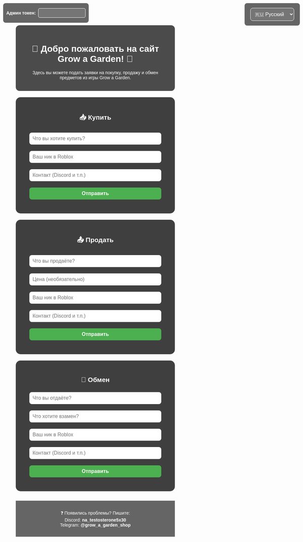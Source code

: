 <html lang="ru">
<head>
  <meta charset="UTF-8" />
  <title>Grow a Garden | Заявки</title>
    <script src="https://www.google.com/recaptcha/api.js" async defer></script>
  <style>
    body {
      margin: 0;
      font-family: Arial, sans-serif;
      background: url('https://insider-gaming.com/wp-content/uploads/2025/05/grow-a-garden-update.png') no-repeat center center fixed;
      background-size: cover;
      color: white;
      text-align: center;
    }
    .overlay {
      background: rgba(0, 0, 0, 0.7);
      padding: 20px;
      margin: 30px auto 10px;
      border-radius: 12px;
      max-width: 700px;
    }
    section {
      background-color: rgba(0, 0, 0, 0.75);
      padding: 20px;
      margin: 20px auto;
      max-width: 600px;
      border-radius: 15px;
    }
    input, button, select {
      width: 90%;
      padding: 10px;
      margin: 10px 0;
      border-radius: 8px;
      border: none;
      font-size: 16px;
    }
    button {
      background-color: #4caf50;
      color: white;
      cursor: pointer;
      font-weight: bold;
      transition: transform 0.2s ease;
    }
    button:hover {
      background-color: #3e8e41;
      transform: scale(1.05);
    }
    button:active {
      transform: scale(1.1);
    }
    .entry {
      background-color: rgba(255, 255, 255, 0.1);
      padding: 10px;
      border-radius: 10px;
      margin-top: 15px;
      text-align: left;
      white-space: pre-line;
      max-height: 200px;
      overflow-y: auto;
      position: relative;
    }
    .delete-btn {
      position: absolute;
      top: 5px;
      right: 10px;
      background: #c33;
      border: none;
      padding: 3px 6px;
      border-radius: 5px;
      cursor: pointer;
      color: white;
      font-weight: bold;
      font-size: 12px;
      display: none;
      min-width: auto;
      width: auto;
    }
    .entry.admin .delete-btn {
      display: block;
    }
    .lang-switch {
      position: fixed;
      top: 10px;
      right: 10px;
      background: rgba(0,0,0,0.6);
      border-radius: 8px;
      padding: 5px 10px;
    }
    select {
      background: rgba(255,255,255,0.1);
      color: white;
      border: 1px solid white;
    }
    select option {
      background: black;
      color: white;
    }
    #admin-token-box {
      position: fixed;
      top: 10px;
      left: 10px;
      background: rgba(0,0,0,0.6);
      padding: 6px 10px;
      border-radius: 8px;
      z-index: 1000;
      color: white;
      font-weight: bold;
      display: flex;
      align-items: center;
      gap: 8px;
    }
    #admin-token-input {
      width: 150px;
      padding: 5px;
      border-radius: 5px;
      border: 1px solid white;
      background: rgba(255,255,255,0.1);
      color: white;
      font-weight: normal;
    }
  </style>

  <!-- Firebase SDK -->
  <script src="https://www.gstatic.com/firebasejs/9.22.1/firebase-app-compat.js"></script>
  <script src="https://www.gstatic.com/firebasejs/9.22.1/firebase-database-compat.js"></script>
</head>
<body>

  <div id="admin-token-box">
    <label for="admin-token-input">Админ токен:</label>
    <input type="password" id="admin-token-input" placeholder="Введите токен" />
  </div>

  <div class="lang-switch">
    <select id="lang-select">
      <option value="ru">🇷🇺 Русский</option>
      <option value="uk">🇺🇦 Українська</option>
      <option value="en">en English</option>
    </select>
  </div>

  <div class="overlay">
    <h1 id="welcome-title">🌱 Добро пожаловать на сайт Grow a Garden! 🌻</h1>
    <p id="welcome-desc">Здесь вы можете подать заявки на покупку, продажу и обмен предметов из игры Grow a Garden.</p>
  </div>

  <section>
    <h2 id="title-buy">📥 Купить</h2>
    <form id="form-buy">
      <input type="text" placeholder="Что вы хотите купить?" required />
      <input type="text" placeholder="Ваш ник в Roblox" required />
      <input type="text" placeholder="Контакт (Discord и т.п.)" />
      <div class="g-recaptcha" data-sitekey="6Lfgp3MrAAAAAGiQK_wglmeukAE6HUW3iJGM1TRZ"></div>
      <button type="submit" id="btn-buy">Отправить</button>
    </form>
    <div id="entries-buy"></div>
  </section>

  <section>
    <h2 id="title-sell">📤 Продать</h2>
    <form id="form-sell">
      <input type="text" placeholder="Что вы продаёте?" required />
      <input type="text" placeholder="Цена (необязательно)" />
      <input type="text" placeholder="Ваш ник в Roblox" required />
      <input type="text" placeholder="Контакт (Discord и т.п.)" />
      <div class="g-recaptcha" data-sitekey="6Lfgp3MrAAAAAGiQK_wglmeukAE6HUW3iJGM1TRZ"></div>
      <button type="submit" id="btn-sell">Отправить</button>
    </form>
    <div id="entries-sell"></div>
  </section>

  <section>
    <h2 id="title-trade">🔁 Обмен</h2>
    <form id="form-trade">
      <input type="text" placeholder="Что вы отдаёте?" required />
      <input type="text" placeholder="Что хотите взамен?" required />
      <input type="text" placeholder="Ваш ник в Roblox" required />
      <input type="text" placeholder="Контакт (Discord и т.п.)" />
      <div class="g-recaptcha" data-sitekey="6Lfgp3MrAAAAAGiQK_wglmeukAE6HUW3iJGM1TRZ"></div>
      <button type="submit" id="btn-trade">Отправить</button>
    </form>
    <div id="entries-trade"></div>
  </section>

  <script>
    const translations = {
      ru: {
        welcomeTitle: "🌱 Добро пожаловать на сайт Grow a Garden! 🌻",
        welcomeDesc: "Здесь вы можете подать заявки на покупку, продажу и обмен предметов из игры Grow a Garden.",
        buyTitle: "📥 Купить",
        sellTitle: "📤 Продать",
        tradeTitle: "🔁 Обмен",
        placeholders: {
          buy: ["Что вы хотите купить?", "Ваш ник в Roblox", "Контакт (Пример DS: Nick TG: Nick)"],
          sell: ["Что вы продаёте?", "Цена (необязательно)", "Ваш ник в Roblox", "Контакт (Пример DS: Nick TG: Nick)"],
          trade: ["Что вы отдаёте?", "Что хотите взамен?", "Ваш ник в Roblox", "Контакт (Пример DS: Nick TG: Nick)"],
        },
        sendBtn: "Отправить"
      },
      uk: {
        welcomeTitle: "🌱 Ласкаво просимо на сайт Grow a Garden! 🌻",
        welcomeDesc: "Тут ви можете подати заявки на купівлю, продаж і обмін предметів із гри Grow a Garden.",
        buyTitle: "📥 Купити",
        sellTitle: "📤 Продати",
        tradeTitle: "🔁 Обмін",
        placeholders: {
          buy: ["Що ви хочете купити?", "Ваш нік в Roblox", "Контакт (Приклад DS: Nick TG: Nick)"],
          sell: ["Що ви продаєте?", "Ціна (необов'язково)", "Ваш нік в Roblox", "Контакт (Приклад DS: Nick TG: Nick)"],
          trade: ["Що ви віддаєте?", "Що хочете натомість?", "Ваш нік в Roblox", "Контакт (Приклад DS: Nick TG: Nick)"],
        },
        sendBtn: "Відправити"
      },
      en: {
        welcomeTitle: "🌱 Welcome to the Grow a Garden website! 🌻",
        welcomeDesc: "Here you can submit requests to buy, sell, and trade items from the Grow a Garden game.",
        buyTitle: "📥 Buy",
        sellTitle: "📤 Sell",
        tradeTitle: "🔁 Trade",
        placeholders: {
          buy: ["What do you want to buy?", "Your Roblox nickname", "Contact (Example DS: Nick TG: Nick)"],
          sell: ["What do you want to sell?", "Price (optional)", "Your Roblox nickname", "Contact (Example DS: Nick TG: Nick)"],
          trade: ["What are you giving?", "What do you want in return?", "Your Roblox nickname", "Contact (Example DS: Nick TG: Nick)"],
        },
        sendBtn: "Send"
      }
    };

    let currentLang = "ru";
    const ADMIN_TOKEN = "Admin-gag-shop";
    let currentAdminToken = "";

    function updateTexts() {
      const t = translations[currentLang];

      document.getElementById("welcome-title").innerText = t.welcomeTitle;
      document.getElementById("welcome-desc").innerText = t.welcomeDesc;

      document.getElementById("title-buy").innerText = t.buyTitle;
      document.getElementById("title-sell").innerText = t.sellTitle;
      document.getElementById("title-trade").innerText = t.tradeTitle;

      // placeholders
      const formBuyInputs = document.querySelectorAll("#form-buy input");
      t.placeholders.buy.forEach((ph, i) => {
        if(formBuyInputs[i]) formBuyInputs[i].placeholder = ph;
      });

      const formSellInputs = document.querySelectorAll("#form-sell input");
      t.placeholders.sell.forEach((ph, i) => {
        if(formSellInputs[i]) formSellInputs[i].placeholder = ph;
      });

      const formTradeInputs = document.querySelectorAll("#form-trade input");
      t.placeholders.trade.forEach((ph, i) => {
        if(formTradeInputs[i]) formTradeInputs[i].placeholder = ph;
      });

      // buttons
      document.getElementById("btn-buy").innerText = t.sendBtn;
      document.getElementById("btn-sell").innerText = t.sendBtn;
      document.getElementById("btn-trade").innerText = t.sendBtn;
    }

    document.getElementById("lang-select").addEventListener("change", e => {
      currentLang = e.target.value;
      updateTexts();
    });

    // Firebase config и инициализация
    const firebaseConfig = {
      apiKey: "AIzaSyCohztyLEbSq2HH4IiMfjnb_UMB2-zwoyw",
      authDomain: "gag-4a6bd.firebaseapp.com",
      databaseURL: "https://gag-4a6bd-default-rtdb.europe-west1.firebasedatabase.app",
      projectId: "gag-4a6bd",
      storageBucket: "gag-4a6bd.appspot.com",
      messagingSenderId: "355235183308",
      appId: "1:355235183308:web:a9b50b7e31e2a276502069"
    };

    firebase.initializeApp(firebaseConfig);
    const db = firebase.database();

    const discordWebhook = "https://discord.com/api/webhooks/1389489483812175892/xVBCE4BDw5JzAtuOx3NmJ-gj7FpaYdFykNlcifVugL-Sax88lAN_mFcD6qI-DPCx81jG";

    function addEntry(type, data) {
      const newRef = db.ref(type).push();
      newRef.set(data);

      let discordMessage = `📝 Заявка: ${type.toUpperCase()}\n`;
      for (const key in data) {
        discordMessage += `**${key}**: ${data[key]}\n`;
      }

      fetch(discordWebhook, {
        method: "POST",
        headers: { "Content-Type": "application/json" },
        body: JSON.stringify({ content: discordMessage }),
      });
    }

    function listenEntries(type, containerId) {
      const container = document.getElementById(containerId);
      const ref = db.ref(type);
      ref.on('value', (snapshot) => {
        const val = snapshot.val();
        container.innerHTML = '';
        if (val) {
          Object.entries(val).forEach(([key, entry]) => {
            let text = '';
            for (const k in entry) {
              text += `${k}: ${entry[k]}\n`;
            }

            const div = document.createElement('div');
            div.classList.add('entry');
            div.textContent = text;

            // Добавляем кнопку удаления, если токен верный
            if(currentAdminToken === ADMIN_TOKEN) {
              div.classList.add('admin');
              const delBtn = document.createElement('button');
              delBtn.textContent = 'Удалить';
              delBtn.className = 'delete-btn';
              delBtn.onclick = () => {
                if(confirm('Удалить эту заявку?')) {
                  db.ref(type + '/' + key).remove();
                }
              };
              div.appendChild(delBtn);
            }

            container.appendChild(div);
          });
        } else {
          container.textContent = {
            ru: 'Заявок пока нет.',
            uk: 'Заявок поки немає.',
            en: 'No requests yet.'
          }[currentLang];
        }
      });
    }

    // Обработчики форм
    document.getElementById('form-buy').addEventListener('submit', e => {
      e.preventDefault();
      const inputs = e.target.querySelectorAll('input');
      const data = {
        item: inputs[0].value.trim(),
        nick: inputs[1].value.trim(),
        contact: inputs[2].value.trim() || '-',
        time: new Date().toLocaleString()
      };
      addEntry('buy', data);
      e.target.reset();
    });

    document.getElementById('form-sell').addEventListener('submit', e => {
      e.preventDefault();
      const inputs = e.target.querySelectorAll('input');
      const data = {
        item: inputs[0].value.trim(),
        price: inputs[1].value.trim() || '-',
        nick: inputs[2].value.trim(),
        contact: inputs[3].value.trim() || '-',
        time: new Date().toLocaleString()
      };
      addEntry('sell', data);
      e.target.reset();
    });

    document.getElementById('form-trade').addEventListener('submit', e => {
      e.preventDefault();
      const inputs = e.target.querySelectorAll('input');
      const data = {
        give: inputs[0].value.trim(),
        want: inputs[1].value.trim(),
        nick: inputs[2].value.trim(),
        contact: inputs[3].value.trim() || '-',
        time: new Date().toLocaleString()
      };
      addEntry('trade', data);
      e.target.reset();
    });

    document.getElementById("admin-token-input").addEventListener("input", e => {
      currentAdminToken = e.target.value.trim();
      listenEntries('buy', 'entries-buy');
      listenEntries('sell', 'entries-sell');
      listenEntries('trade', 'entries-trade');
    });

    listenEntries('buy', 'entries-buy');
    listenEntries('sell', 'entries-sell');
    listenEntries('trade', 'entries-trade');

    updateTexts();
  </script>
  <footer style="background: rgba(0,0,0,0.6); padding: 15px; text-align: center; margin-top: 30px;">
  <p style="font-size: 14px; color: white;">
    ❓ Появились проблемы? Пишите: 
    <br>Discord: <b>na_testosterone5x30</b> 
    <br>Telegram: <b>@grow_a_garden_shop</b>
  </p>
</footer>
<script>
  const translationsCaptchaAlert = {
    ru: 'Пожалуйста, подтвердите капчу.',
    uk: 'Будь ласка, підтвердіть капчу.',
    en: 'Please complete the captcha.'
  };
  function getRecaptchaResponse(form) {
    const widget = form.querySelector('.g-recaptcha');
    if (!widget) return null;
    const widgets = document.querySelectorAll('.g-recaptcha');
    const index = Array.from(widgets).indexOf(widget);
    return grecaptcha.getResponse(index);
  }
  document.querySelectorAll('form').forEach(form => {
    form.addEventListener('submit', e => {
      const response = getRecaptchaResponse(form);
      if (!response || response.length === 0) {
        e.preventDefault();
        alert(translationsCaptchaAlert[currentLang] || 'Please complete the captcha.');
      } else {
        // Сброс капчи через полсекунды после успешной отправки формы
        setTimeout(() => {
          const widgets = document.querySelectorAll('.g-recaptcha');
          const index = Array.from(widgets).indexOf(form.querySelector('.g-recaptcha'));
          if (index >= 0) grecaptcha.reset(index);
        }, 500);
      }
    });
  });
</script>
</body>
</html>
